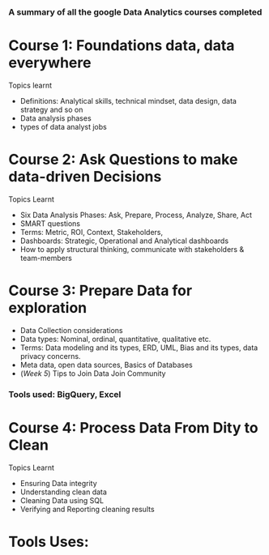 ### A summary of all the google Data Analytics courses completed

# Course 1: Foundations data, data everywhere
Topics learnt
- Definitions: Analytical skills, technical mindset, data design, data strategy and so on
- Data analysis phases
- types of data analyst jobs
# Course 2: Ask Questions to make data-driven Decisions
Topics Learnt
- Six Data Analysis Phases: Ask, Prepare, Process, Analyze, Share, Act
- SMART questions
- Terms: Metric, ROI, Context, Stakeholders, 
- Dashboards: Strategic, Operational and Analytical dashboards
- How to apply structural thinking, communicate with stakeholders & team-members
# Course 3: Prepare Data for exploration
- Data Collection considerations
- Data types: Nominal, ordinal, quantitative, qualitative etc. 
- Terms: Data modeling and its types, ERD, UML, Bias and its types, data privacy concerns. 
- Meta data, open data sources, Basics of Databases
- (*Week 5*) Tips to Join Data Join Community
### Tools used: BigQuery, Excel 
# Course 4: Process Data From Dity to Clean
Topics Learnt
- Ensuring Data integrity
- Understanding clean data
- Cleaning Data using SQL
- Verifying and Reporting cleaning results
# Tools Uses: 

